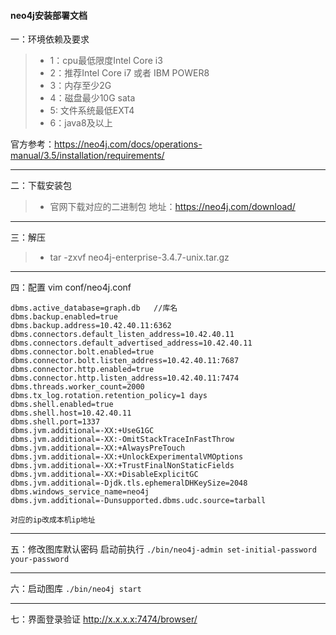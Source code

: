 #### neo4j安装部署文档



一：环境依赖及要求
 > * 1：cpu最低限度Intel Core i3
 > * 2：推荐Intel Core i7 或者 IBM POWER8
 > * 3：内存至少2G
 > * 4：磁盘最少10G sata
 > * 5: 文件系统最低EXT4
 > * 6：java8及以上

 官方参考：https://neo4j.com/docs/operations-manual/3.5/installation/requirements/

-------------------------------------------------------------------

二：下载安装包
> * 官网下载对应的二进制包  地址：https://neo4j.com/download/

-------------------------------------------------------------------


三：解压

> * tar -zxvf  neo4j-enterprise-3.4.7-unix.tar.gz

 -----------------------------------------------------------
 
 
四：配置
vim conf/neo4j.conf
```
dbms.active_database=graph.db   //库名
dbms.backup.enabled=true
dbms.backup.address=10.42.40.11:6362   
dbms.connectors.default_listen_address=10.42.40.11
dbms.connectors.default_advertised_address=10.42.40.11
dbms.connector.bolt.enabled=true
dbms.connector.bolt.listen_address=10.42.40.11:7687
dbms.connector.http.enabled=true
dbms.connector.http.listen_address=10.42.40.11:7474
dbms.threads.worker_count=2000
dbms.tx_log.rotation.retention_policy=1 days
dbms.shell.enabled=true
dbms.shell.host=10.42.40.11
dbms.shell.port=1337
dbms.jvm.additional=-XX:+UseG1GC
dbms.jvm.additional=-XX:-OmitStackTraceInFastThrow
dbms.jvm.additional=-XX:+AlwaysPreTouch
dbms.jvm.additional=-XX:+UnlockExperimentalVMOptions
dbms.jvm.additional=-XX:+TrustFinalNonStaticFields
dbms.jvm.additional=-XX:+DisableExplicitGC
dbms.jvm.additional=-Djdk.tls.ephemeralDHKeySize=2048
dbms.windows_service_name=neo4j
dbms.jvm.additional=-Dunsupported.dbms.udc.source=tarball

对应的ip改成本机ip地址
```


-----------------------------------------------------------

五：修改图库默认密码
启动前执行
`./bin/neo4j-admin set-initial-password your-password`

-----------------------------------------------------------


六：启动图库
`./bin/neo4j start `

-----------------------------------------------------------


七：界面登录验证
 http://x.x.x.x:7474/browser/